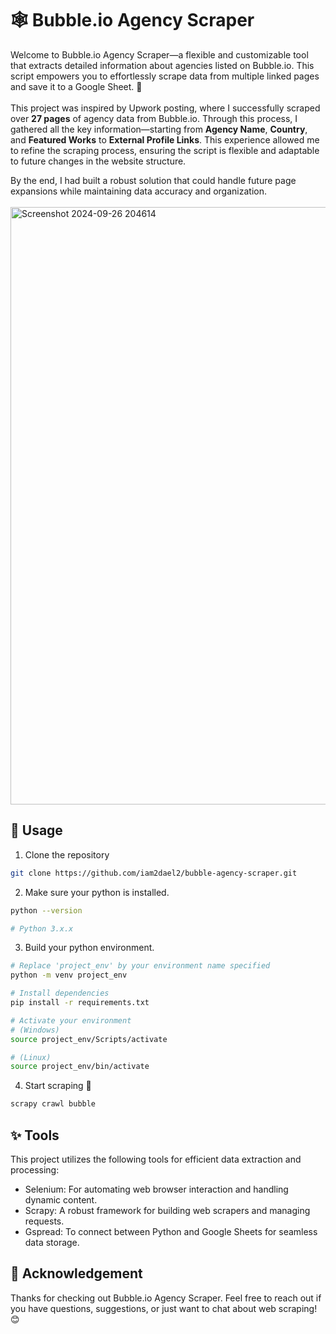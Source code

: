 # 🕸️ Bubble.io Agency Scraper
Welcome to Bubble.io Agency Scraper—a flexible and customizable tool that extracts detailed information about agencies listed on Bubble.io. This script empowers you to effortlessly scrape data from multiple linked pages and save it to a Google Sheet. 🎉<br><br>
This project was inspired by Upwork posting, where I successfully scraped over **27 pages** of agency data from Bubble.io. Through this process, I gathered all the key information—starting from **Agency Name**, **Country**, and **Featured Works** to **External Profile Links**. This experience allowed me to refine the scraping process, ensuring the script is flexible and adaptable to future changes in the website structure.

By the end, I had built a robust solution that could handle future page expansions while maintaining data accuracy and organization.
<br><br>
<img width="956" alt="Screenshot 2024-09-26 204614" src="https://github.com/user-attachments/assets/fe63ed6e-38e0-4100-a27c-a008e366d44d">

## 🏃 Usage
1. Clone the repository
```bash
git clone https://github.com/iam2dael2/bubble-agency-scraper.git
```
2. Make sure your python is installed.
```bash
python --version

# Python 3.x.x
```
3. Build your python environment.
```bash
# Replace 'project_env' by your environment name specified
python -m venv project_env

# Install dependencies
pip install -r requirements.txt

# Activate your environment
# (Windows)
source project_env/Scripts/activate

# (Linux)
source project_env/bin/activate
```  
4. Start scraping 🎉
```bash
scrapy crawl bubble
```

## ✨ Tools
This project utilizes the following tools for efficient data extraction and processing:

* Selenium: For automating web browser interaction and handling dynamic content.
* Scrapy: A robust framework for building web scrapers and managing requests.
* Gspread: To connect between Python and Google Sheets for seamless data storage.

## 🙏 Acknowledgement
Thanks for checking out Bubble.io Agency Scraper. Feel free to reach out if you have questions, suggestions, or just want to chat about web scraping! 😊
